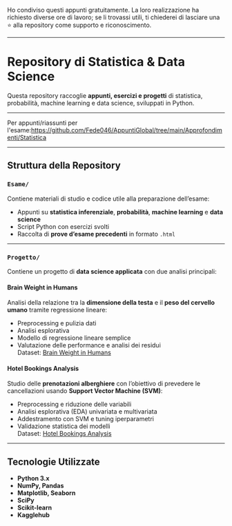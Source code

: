 
Ho condiviso questi appunti gratuitamente. La loro realizzazione ha richiesto diverse ore di lavoro; se li trovassi utili, ti chiederei di lasciare una ⭐ alla repository come supporto e riconoscimento.

---

# Repository di Statistica & Data Science

Questa repository raccoglie **appunti, esercizi e progetti** di statistica, probabilità, machine learning e data science, sviluppati in Python.

---

Per appunti/riassunti per l'esame:https://github.com/Fede046/AppuntiGlobal/tree/main/Approfondimenti/Statistica

---

## Struttura della Repository

### `Esame/`
Contiene materiali di studio e codice utile alla preparazione dell’esame:
- Appunti su **statistica inferenziale**, **probabilità**, **machine learning** e **data science**
- Script Python con esercizi svolti
- Raccolta di **prove d’esame precedenti** in formato `.html`

---

### `Progetto/`
Contiene un progetto di **data science applicata** con due analisi principali:

#### Brain Weight in Humans
Analisi della relazione tra la **dimensione della testa** e il **peso del cervello umano** tramite regressione lineare:
- Preprocessing e pulizia dati
- Analisi esplorativa
- Modello di regressione lineare semplice
- Valutazione delle performance e analisi dei residui  
Dataset: [Brain Weight in Humans](https://www.kaggle.com/datasets/anubhabswain/brain-weight-in-humans)

#### Hotel Bookings Analysis
Studio delle **prenotazioni alberghiere** con l’obiettivo di prevedere le cancellazioni usando **Support Vector Machine (SVM)**:
- Preprocessing e riduzione delle variabili
- Analisi esplorativa (EDA) univariata e multivariata
- Addestramento con SVM e tuning iperparametri
- Validazione statistica dei modelli  
Dataset: [Hotel Bookings Analysis](https://www.kaggle.com/datasets/thedevastator/hotel-bookings-analysis)

---

## Tecnologie Utilizzate
- **Python 3.x**
- **NumPy, Pandas**
- **Matplotlib, Seaborn**
- **SciPy**
- **Scikit-learn**
- **Kagglehub**

